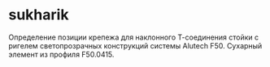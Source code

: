 # sukharik
Определение позиции крепежа для наклонного Т-соединения стойки с ригелем светопрозрачных конструкций системы Alutech F50. Сухарный элемент из профиля F50.0415.

